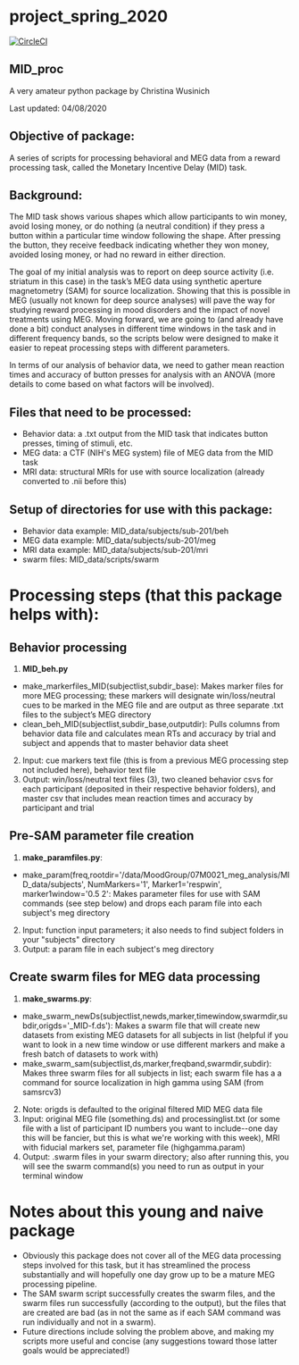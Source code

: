 # project_spring_2020

[![CircleCI](https://circleci.com/gh/biof309/project_spring_2020/tree/master.svg?style=shield)](https://circleci.com/gh/biof309/project_spring_2020/tree/master)

## MID_proc
A very amateur python package by Christina Wusinich

Last updated: 04/08/2020

## Objective of package:  
A series of scripts for processing behavioral and MEG data from a reward processing task, called the Monetary Incentive Delay (MID) task.

## Background:  
The MID task shows various shapes which allow participants to win money, avoid losing money, or do nothing (a neutral condition) if they press a button within a particular time window following the shape. After pressing the button, they receive feedback indicating whether they won money, avoided losing money, or had no reward in either direction.

The goal of my initial analysis was to report on deep source activity (i.e. striatum in this case) in the task’s MEG data using synthetic aperture magnetometry (SAM) for source localization. Showing that this is possible in MEG (usually not known for deep source analyses) will pave the way for studying reward processing in mood disorders and the impact of novel treatments using MEG. Moving forward, we are going to (and already have done a bit) conduct analyses in different time windows in the task and in different frequency bands, so the scripts below were designed to make it easier to repeat processing steps with different parameters.

In terms of our analysis of behavior data, we need to gather mean reaction times and accuracy of button presses for analysis with an ANOVA (more details to come based on what factors will be involved).

## Files that need to be processed:  
-	Behavior data: a .txt output from the MID task that indicates button presses, timing of stimuli, etc.
-	MEG data: a CTF (NIH's MEG system) file of MEG data from the MID task
-	MRI data: structural MRIs for use with source localization (already converted to .nii before this)

## Setup of directories for use with this package:
-	Behavior data example: MID_data/subjects/sub-201/beh
-	MEG data example: MID_data/subjects/sub-201/meg
-	MRI data example: MID_data/subjects/sub-201/mri
-	swarm files: MID_data/scripts/swarm


# Processing steps (that this package helps with):  

##	Behavior processing
1.	**MID_beh.py** 
- make_markerfiles_MID(subjectlist,subdir_base): Makes marker files for more MEG processing; these markers will designate win/loss/neutral cues to be marked in the MEG file and are output as three separate .txt files to the subject’s MEG directory
-	clean_beh_MID(subjectlist,subdir_base,outputdir): Pulls columns from behavior data file and calculates mean RTs and accuracy by trial and subject and appends that to master behavior data sheet
2.	Input: cue markers text file (this is from a previous MEG processing step not included here), behavior text file
3.	Output: win/loss/neutral text files (3), two cleaned behavior csvs for each participant (deposited in their respective behavior folders), and master csv that includes mean reaction times and accuracy by participant and trial

##	Pre-SAM parameter file creation
1.	**make_paramfiles.py**:
-	make_param(freq,rootdir='/data/MoodGroup/07M0021_meg_analysis/MID_data/subjects', NumMarkers='1', Marker1='respwin', marker1window='0.5 2': Makes parameter files for use with SAM commands (see step below) and drops each param file into each subject's meg directory
2.	Input: function input parameters; it also needs to find subject folders in your "subjects" directory
3.	Output: a param file in each subject's meg directory

##	Create swarm files for MEG data processing
1.	**make_swarms.py**:
-	make_swarm_newDs(subjectlist,newds,marker,timewindow,swarmdir,subdir,origds='_MID-f.ds'): Makes a swarm file that will create new datasets from existing MEG datasets for all subjects in list (helpful if you want to look in a new time window or use different markers and make a fresh batch of datasets to work with)
-	make_swarm_sam(subjectlist,ds,marker,freqband,swarmdir,subdir): Makes three swarm files for all subjects in list; each swarm file has a a command for source localization in high gamma using SAM (from samsrcv3)
2. Note: origds is defaulted to the original filtered MID MEG data file
3.	Input: original MEG file (something.ds) and processinglist.txt (or some file with a list of participant ID numbers you want to include--one day this will be fancier, but this is what we're working with this week), MRI with fiducial markers set, parameter file (highgamma.param)
4.	Output: .swarm files in your swarm directory; also after running this, you will see the swarm command(s) you need to run as output in your terminal window


# Notes about this young and naive package
-	Obviously this package does not cover all of the MEG data processing steps involved for this task, but it has streamlined the process substantially and will hopefully one day grow up to be a mature MEG processing pipeline.
-	The SAM swarm script successfully creates the swarm files, and the swarm files run successfully (according to the output), but the files that are created are bad (as in not the same as if each SAM command was run individually and not in a swarm). 
- Future directions include solving the problem above, and making my scripts more useful and concise (any suggestions toward those latter goals would be appreciated!)
